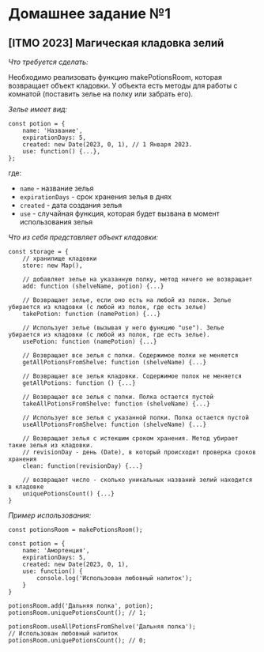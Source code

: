 # Домашнее задание №1
## [ITMO 2023] Магическая кладовка зелий

*Что требуется сделать:*

Необходимо реализовать функцию makePotionsRoom, которая возвращает объект кладовки. У объекта есть методы для работы с комнатой (поставить зелье на полку или забрать его).

*Зелье имеет вид:*
~~~
const potion = {  
    name: 'Название',  
    expirationDays: 5,  
    created: new Date(2023, 0, 1), // 1 Января 2023.
    use: function() {...},  
};
~~~

где:

- `name` - название зелья 
- `expirationDays` - срок хранения зелья в днях 
- `created` - дата создания зелья
- `use` - случайная функция, которая будет вызвана в момент использования зелья


*Что из себя представляет объект кладовки:*
~~~
const storage = {
    // хранилище кладовки
    store: new Map(),

    // добавляет зелье на указанную полку, метод ничего не возвращает
    add: function (shelveName, potion) {...}

    // Возвращает зелье, если оно есть на любой из полок. Зелье убирается из кладовки (с любой из полок, где есть зелье)
    takePotion: function (namePotion) {...}

    // Использует зелье (вызывая у него функцию "use"). Зелье убирается из кладовки (с любой из полок, где есть зелье).
    usePotion: function (namePotion) {...}

    // Возвращает все зелья с полки. Содержимое полки не меняется
    getAllPotionsFromShelve: function (shelveName) {...}

    // Возвращает все зелья кладовки. Содержимое полок не меняется
    getAllPotions: function () {...}

    // Возвращает все зелья с полки. Полка остается пустой
    takeAllPotionsFromShelve: function (shelveName) {...}

    // Использует все зелья с указанной полки. Полка остается пустой
    useAllPotionsFromShelve: function (shelveName) {...}

    // Возвращает зелья с истекшим сроком хранения. Метод убирает такие зелья из кладовки.
    // revisionDay - день (Date), в который происходит проверка сроков хранения
    clean: function(revisionDay) {...}

    // возвращает число - сколько уникальных названий зелий находится в кладовке
    uniquePotionsCount() {...}
}
~~~

*Пример использования:*
~~~
const potionsRoom = makePotionsRoom();

const potion = {
    name: 'Амортенция',
    expirationDays: 5,
    created: new Date(2023, 0, 1),
    use: function() {
        console.log('Использован любовный напиток');
    }
}

potionsRoom.add('Дальняя полка', potion);
potionsRoom.uniquePotionsCount(); // 1;

potionsRoom.useAllPotionsFromShelve('Дальняя полка');
// Использован любовный напиток
potionsRoom.uniquePotionsCount(); // 0;
~~~
